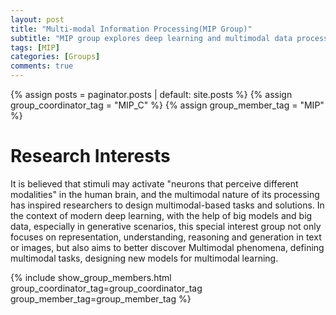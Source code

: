 ```yaml
---
layout: post
title: "Multi-modal Information Processing(MIP Group)"
subtitle: "MIP group explores deep learning and multimodal data processing for text and images." 
tags: [MIP]
categories: [Groups]
comments: true
---
```

{% assign posts = paginator.posts | default: site.posts %}
{% assign group_coordinator_tag = "MIP_C" %}
{% assign group_member_tag = "MIP" %}

# Research Interests
It is believed that stimuli may activate "neurons that perceive different modalities" in the human brain, and the multimodal nature of its processing has inspired researchers to design multimodal-based tasks and solutions. In the context of modern deep learning, with the help of big models and big data, especially in generative scenarios, this special interest group not only focuses on representation, understanding, reasoning and generation in text or images, but also aims to better discover Multimodal phenomena, defining multimodal tasks, designing new models for multimodal learning.

{% include show_group_members.html group_coordinator_tag=group_coordinator_tag group_member_tag=group_member_tag %}